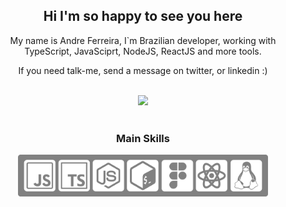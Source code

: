 <div align="center">
    <h2>Hi I'm so happy to see you here</h1>
    <p>
        My name is Andre Ferreira, I`m Brazilian developer, working with <br>
        TypeScript, JavaSciprt, NodeJS, ReactJS and more tools.
    </p>
    <p>
        If you need talk-me, send a message on twitter, or linkedin :)
    </p>
    <br/>
    <a href="https://twitter.com/andre_2l2" target="_blank">
        <img src="https://img.shields.io/twitter/follow/andre_2l2?style=social" target="_blank">
    </a>
</div>
<br>
<div align="center">
    <h3>Main Skills</h1>
</dev>
<dev align="center">
    <img src="public/hero.png" width="400px">
</dev>
